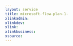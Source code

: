 ```yaml
---
layout: service
title: microsoft-flow-plan-1-
xlinkadmin: 
xlinkdev: 
xlink: 
xlinkbusiness: 
xsource: 
---
```

